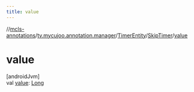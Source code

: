 ```yaml
---
title: value
---
```

//[mcls-annotations](../../../../index.html)/[tv.mycujoo.annotation.manager](../../index.html)/[TimerEntity](../index.html)/[SkipTimer](index.html)/[value](value.html)



# value



[androidJvm]\
val [value](value.html): [Long](https://kotlinlang.org/api/latest/jvm/stdlib/kotlin/-long/index.html)





